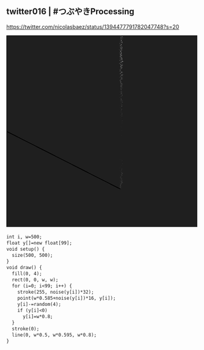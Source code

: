 ## twitter016 | #つぶやきProcessing 
https://twitter.com/nicolasbaez/status/1394477791782047748?s=20

![twitter](https://github.com/nicolasbaez/twitter016/blob/main/twitter016.gif)
```processing
int i, w=500;
float y[]=new float[99];
void setup() {
  size(500, 500);
}
void draw() {
  fill(0, 4);
  rect(0, 0, w, w);
  for (i=0; i<99; i++) {
    stroke(255, noise(y[i])*32);
    point(w*0.585+noise(y[i])*16, y[i]);
    y[i]-=random(4);
    if (y[i]<0)
      y[i]=w*0.8;
  }
  stroke(0);
  line(0, w*0.5, w*0.595, w*0.8);
}
```

